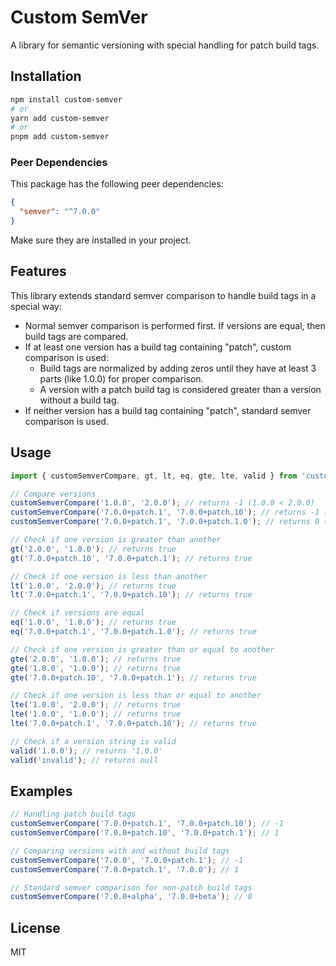 # Custom SemVer

A library for semantic versioning with special handling for patch build tags.

## Installation

```bash
npm install custom-semver
# or
yarn add custom-semver
# or
pnpm add custom-semver
```

### Peer Dependencies

This package has the following peer dependencies:

```json
{
  "semver": "^7.0.0"
}
```

Make sure they are installed in your project.

## Features

This library extends standard semver comparison to handle build tags in a special way:

- Normal semver comparison is performed first. If versions are equal, then build tags are compared.
- If at least one version has a build tag containing "patch", custom comparison is used:
  - Build tags are normalized by adding zeros until they have at least 3 parts (like 1.0.0) for proper comparison.
  - A version with a patch build tag is considered greater than a version without a build tag.
- If neither version has a build tag containing "patch", standard semver comparison is used.

## Usage

```typescript
import { customSemverCompare, gt, lt, eq, gte, lte, valid } from 'custom-semver';

// Compare versions
customSemverCompare('1.0.0', '2.0.0'); // returns -1 (1.0.0 < 2.0.0)
customSemverCompare('7.0.0+patch.1', '7.0.0+patch.10'); // returns -1 (7.0.0+patch.1 < 7.0.0+patch.10)
customSemverCompare('7.0.0+patch.1', '7.0.0+patch.1.0'); // returns 0 (they are equal)

// Check if one version is greater than another
gt('2.0.0', '1.0.0'); // returns true
gt('7.0.0+patch.10', '7.0.0+patch.1'); // returns true

// Check if one version is less than another
lt('1.0.0', '2.0.0'); // returns true
lt('7.0.0+patch.1', '7.0.0+patch.10'); // returns true

// Check if versions are equal
eq('1.0.0', '1.0.0'); // returns true
eq('7.0.0+patch.1', '7.0.0+patch.1.0'); // returns true

// Check if one version is greater than or equal to another
gte('2.0.0', '1.0.0'); // returns true
gte('1.0.0', '1.0.0'); // returns true
gte('7.0.0+patch.10', '7.0.0+patch.1'); // returns true

// Check if one version is less than or equal to another
lte('1.0.0', '2.0.0'); // returns true
lte('1.0.0', '1.0.0'); // returns true
lte('7.0.0+patch.1', '7.0.0+patch.10'); // returns true

// Check if a version string is valid
valid('1.0.0'); // returns '1.0.0'
valid('invalid'); // returns null
```

## Examples

```typescript
// Handling patch build tags
customSemverCompare('7.0.0+patch.1', '7.0.0+patch.10'); // -1
customSemverCompare('7.0.0+patch.10', '7.0.0+patch.1'); // 1

// Comparing versions with and without build tags
customSemverCompare('7.0.0', '7.0.0+patch.1'); // -1
customSemverCompare('7.0.0+patch.1', '7.0.0'); // 1

// Standard semver comparison for non-patch build tags
customSemverCompare('7.0.0+alpha', '7.0.0+beta'); // 0
```

## License

MIT
